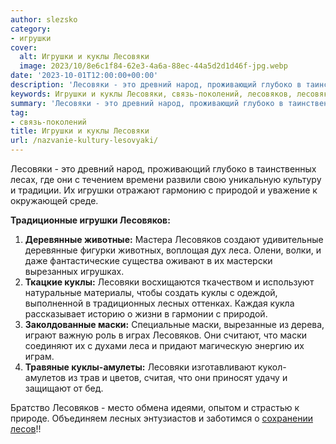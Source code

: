 ```yaml
---
author: slezsko
category:
- игрушки
cover:
  alt: Игрушки и куклы Лесовяки
  image: 2023/10/8e6c1f84-62e3-4a6a-88ec-44a5d2d1d46f-jpg.webp
date: '2023-10-01T12:00:00+00:00'
description: 'Лесовяки - это древний народ, проживающий глубоко в таинственных лесах, где они с течением времени развили свою уникальную культуру и традиции. Их...'
keywords: Игрушки и куклы Лесовяки, связь-поколений, лесовяков, лесовяки, куклы, маски, игрушки, природой, деревянные, леса, лесных, это, древний, народ, проживающий, глубоко, таинственных
summary: 'Лесовяки - это древний народ, проживающий глубоко в таинственных лесах, где они с течением времени развили свою уникальную культуру и традиции. Их...'
tag:
- связь-поколений
title: Игрушки и куклы Лесовяки
url: /nazvanie-kultury-lesovyaki/
---
```


Лесовяки \- это древний народ, проживающий глубоко в таинственных лесах, где они с течением времени развили свою уникальную культуру и традиции. Их игрушки отражают гармонию с природой и уважение к окружающей среде.

**Традиционные игрушки Лесовяков:**

1. **Деревянные животные:** Мастера Лесовяков создают удивительные деревянные фигурки животных, воплощая дух леса. Олени, волки, и даже фантастические существа оживают в их мастерски вырезанных игрушках.
1. **Ткацкие куклы:** Лесовяки восхищаются ткачеством и используют натуральные материалы, чтобы создать куклы с одеждой, выполненной в традиционных лесных оттенках. Каждая кукла рассказывает историю о жизни в гармонии с природой.
1. **Заколдованные маски:** Специальные маски, вырезанные из дерева, играют важную роль в играх Лесовяков. Они считают, что маски соединяют их с духами леса и придают магическую энергию их играм.
1. **Травяные куклы-амулеты:** Лесовяки изготавливают кукол-амулетов из трав и цветов, считая, что они приносят удачу и защищают от бед.

Братство Лесовяков \- место обмена идеями, опытом и страстью к природе. Объединяем лесных энтузиастов и заботимся о [сохранении лесов](https://vk.com/sosnovka_yoshka)!!